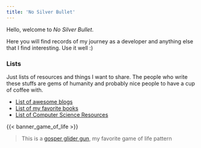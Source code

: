 ```yaml
---
title: 'No Silver Bullet'
---
```


Hello, welcome to _No Silver Bullet_.

Here you will find records of my journey as a developer and anything else
that I find interesting. Use it well :)


### Lists

Just lists of resources and things I want to share. The people who write these stuffs are gems of
humanity and probably nice people to have a cup of coffee with.

- [List of awesome blogs](/lists/blogs)
- [List of my favorite books](/lists/books)
- [List of Computer Science Resources](/lists/cs-resources)

{{< banner_game_of_life >}}

> This is a [gosper glider gun](https://conwaylife.com/wiki/Gosper_glider_gun), my favorite
> game of life pattern
